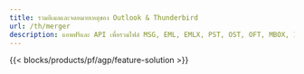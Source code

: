 ```yaml
---
title: รวมอีเมลและจดหมายเหตุของ Outlook & Thunderbird 
url: /th/merger
description: แอพฟรีและ API เพื่อรวมไฟล์ MSG, EML, EMLX, PST, OST, OFT, MBOX, ICS & VCF บน Windows, Linux & macOS
---
```


{{< blocks/products/pf/agp/feature-solution >}} 

